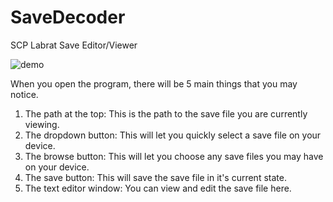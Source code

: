 # SaveDecoder
 SCP Labrat Save Editor/Viewer

![demo](https://user-images.githubusercontent.com/65137794/114947520-27d00700-9e02-11eb-95ca-ed26f0d9d362.png)

When you open the program, there will be 5 main things that you may notice.

1. The path at the top: This is the path to the save file you are currently viewing.
2. The dropdown button: This will let you quickly select a save file on your device.
3. The browse button: This will let you choose any save files you may have on your device.
4. The save button: This will save the save file in it's current state.
5. The text editor window: You can view and edit the save file here.
